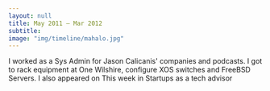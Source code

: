 ```yaml
---
layout: null
title: May 2011 – Mar 2012
subtitle:
image: "img/timeline/mahalo.jpg"
---
```

I worked as a Sys Admin for Jason Calicanis' companies and podcasts. I got to rack equipment at One Wilshire, configure XOS switches and FreeBSD Servers. I also appeared on This week in Startups as a tech advisor